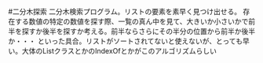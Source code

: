 #二分木探索
二分木検索プログラム。リストの要素を素早く見つけ出せる。
存在する数値の特定の数値を探す際、一覧の真ん中を見て、大きいか小さいかで前半を探すか後半を探すか考える。前半ならさらにその半分の位置から前半か後半か・・・
といった具合。リストがソートされてないと使えないが、とっても早い。大体のListクラスとかのIndexOfとかがこのアルゴリズムらしい